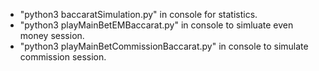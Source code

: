 * "python3 baccaratSimulation.py" in console for statistics.
* "python3 playMainBetEMBaccarat.py" in console to simluate even money session.
* "python3 playMainBetCommissionBaccarat.py" in console to simulate commission session.
